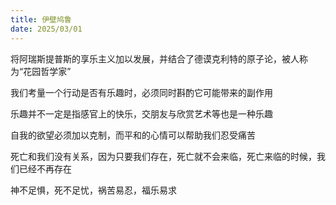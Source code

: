 ```yaml
---
title: 伊壁鸠鲁
date: 2025/03/01
---
```


将阿瑞斯提普斯的享乐主义加以发展，并结合了德谟克利特的原子论，被人称为“花园哲学家”

我们考量一个行动是否有乐趣时，必须同时斟酌它可能带来的副作用

乐趣并不一定是指感官上的快乐，交朋友与欣赏艺术等也是一种乐趣

自我的欲望必须加以克制，而平和的心情可以帮助我们忍受痛苦

死亡和我们没有关系，因为只要我们存在，死亡就不会来临，死亡来临的时候，我们已经不再存在

神不足惧，死不足忧，祸苦易忍，福乐易求